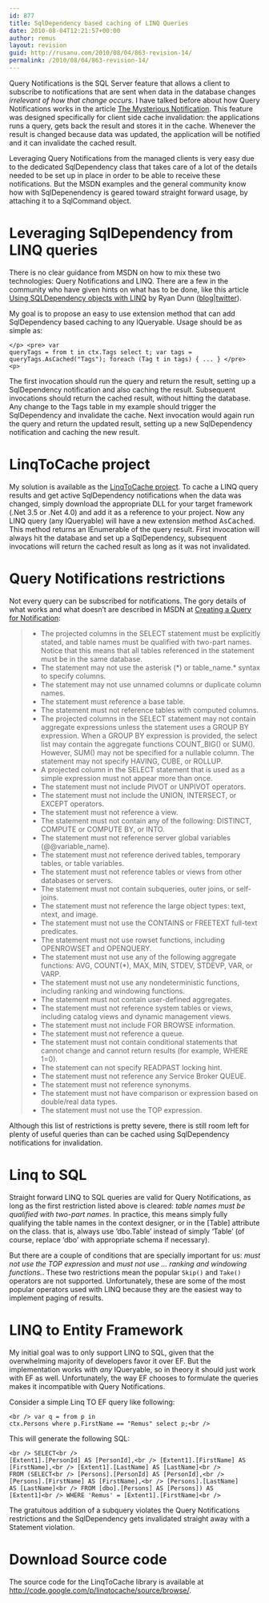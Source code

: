 ```yaml
---
id: 877
title: SqlDependency based caching of LINQ Queries
date: 2010-08-04T12:21:57+00:00
author: remus
layout: revision
guid: http://rusanu.com/2010/08/04/863-revision-14/
permalink: /2010/08/04/863-revision-14/
---
```

Query Notifications is the SQL Server feature that allows a client to subscribe to notifications that are sent when data in the database changes _irrelevant of how that change occurs_. I have talked before about how Query Notifications works in the article [The Mysterious Notification](http://rusanu.com/2006/06/17/the-mysterious-notification/). This feature was designed specifically for client side cache invalidation: the applications runs a query, gets back the result and stores it in the cache. Whenever the result is changed because data was updated, the application will be notified and it can invalidate the cached result.

Leveraging Query Notifications from the managed clients is very easy due to the dedicated SqlDependency class that takes care of a lot of the details needed to be set up in place in order to be able to receive these notifications. But the MSDN examples and the general community know how with SqlDepenendency is geared toward straight forward usage, by attaching it to a SqlCommand object.

# Leveraging SqlDependency from LINQ queries

There is no clear guidance from MSDN on how to mix these two technologies: Query Notifications and LINQ. There are a few in the community who have given hints on what has to be done, like this article [Using SQLDependency objects with LINQ](http://dunnry.com/blog/UsingSQLDependencyObjectsWithLINQ.aspx) by Ryan Dunn ([blog](http://dunnry.com/blog/)|[twitter](http://twitter.com/dunnry)).

My goal is to propose an easy to use extension method that can add SqlDependency based caching to any IQueryable<T>. Usage should be as simple as:

<code class="prettyprint lang-sql">&lt;/p>
&lt;pre>
var queryTags = from t in ctx.Tags select t;
var tags = queryTags.AsCached("Tags");
foreach (Tag t in tags)
{
  ...
}
&lt;/pre>
&lt;p></code>

The first invocation should run the query and return the result, setting up a SqlDependency notification and also caching the result. Subsequent invocations should return the cached result, without hitting the database. Any change to the Tags table in my example should trigger the SqlDependency and invalidate the cache. Next invocation would again run the query and return the updated result, setting up a new SqlDependency notification and caching the new result.

# LinqToCache project

My solution is available as the [LinqToCache project](http://code.google.com/p/linqtocache/). To cache a LINQ query results and get active SqlDependency notifications when the data was changed, simply download the appropriate DLL for your target framework (.Net 3.5 or .Net 4.0) and add it as a reference to your project. Now any LINQ query (any IQueryable) will have a new extension method <tt>AsCached</tt>. This method returns an IEnumerable of the query result. First invocation will always hit the database and set up a SqlDependency, subsequent invocations will return the cached result as long as it was not invalidated.

# Query Notifications restrictions

Not every query can be subscribed for notifications. The gory details of what works and what doesn&#8217;t are described in MSDN at <a href="http://msdn.microsoft.com/en-us/library/ms181122.aspx" target="_blank">Creating a Query for Notification</a>:

>   * The projected columns in the SELECT statement must be explicitly stated, and table names must be qualified with two-part names. Notice that this means that all tables referenced in the statement must be in the same database.
>   * The statement may not use the asterisk (\*) or table_name.\* syntax to specify columns.
>   * The statement may not use unnamed columns or duplicate column names.
>   * The statement must reference a base table.
>   * The statement must not reference tables with computed columns.
>   * The projected columns in the SELECT statement may not contain aggregate expressions unless the statement uses a GROUP BY expression. When a GROUP BY expression is provided, the select list may contain the aggregate functions COUNT_BIG() or SUM(). However, SUM() may not be specified for a nullable column. The statement may not specify HAVING, CUBE, or ROLLUP.
>   * A projected column in the SELECT statement that is used as a simple expression must not appear more than once.
>   * The statement must not include PIVOT or UNPIVOT operators.
>   * The statement must not include the UNION, INTERSECT, or EXCEPT operators.
>   * The statement must not reference a view.
>   * The statement must not contain any of the following: DISTINCT, COMPUTE or COMPUTE BY, or INTO.
>   * The statement must not reference server global variables (@@variable_name).
>   * The statement must not reference derived tables, temporary tables, or table variables.
>   * The statement must not reference tables or views from other databases or servers.
>   * The statement must not contain subqueries, outer joins, or self-joins.
>   * The statement must not reference the large object types: text, ntext, and image.
>   * The statement must not use the CONTAINS or FREETEXT full-text predicates.
>   * The statement must not use rowset functions, including OPENROWSET and OPENQUERY.
>   * The statement must not use any of the following aggregate functions: AVG, COUNT(*), MAX, MIN, STDEV, STDEVP, VAR, or VARP.
>   * The statement must not use any nondeterministic functions, including ranking and windowing functions.
>   * The statement must not contain user-defined aggregates.
>   * The statement must not reference system tables or views, including catalog views and dynamic management views.
>   * The statement must not include FOR BROWSE information.
>   * The statement must not reference a queue.
>   * The statement must not contain conditional statements that cannot change and cannot return results (for example, WHERE 1=0).
>   * The statement can not specify READPAST locking hint.
>   * The statement must not reference any Service Broker QUEUE.
>   * The statement must not reference synonyms.
>   * The statement must not have comparison or expression based on double/real data types.
>   * The statement must not use the TOP expression.

Although this list of restrictions is pretty severe, there is still room left for plenty of useful queries than can be cached using SqlDependency notifications for invalidation.

# Linq to SQL

Straight forward LINQ to SQL queries are valid for Query Notifications, as long as the first restriction listed above is cleared: _table names must be qualified with two-part names_. In practice, this means simply fully qualifying the table names in the context designer, or in the [Table] attribute on the class. that is, always use &#8216;dbo.Table&#8217; instead of simply &#8216;Table&#8217; (of course, replace &#8216;dbo&#8217; with appropriate schema if necessary).

But there are a couple of conditions that are specially important for us: _must not use the TOP expression_ and _must not use &#8230; ranking and windowing functions._. These two restrictions mean the popular <code class="prettyprint lang-sql">Skip()</code> and <code class="prettyprint lang-sql">Take()</code> operators are not supported. Unfortunately, these are some of the most popular operators used with LINQ because they are the easiest way to implement paging of results.

# LINQ to Entity Framework

My initial goal was to only support LINQ to SQL, given that the overwhelming majority of developers favor it over EF. But the implementation works with _any_ IQueryable, so in theory it should just work with EF as well. Unfortunately, the way EF chooses to formulate the queries makes it incompatible with Query Notifications.

Consider a simple Linq TO EF query like following:

<code class="prettyprint lang-sql">&lt;br />
var q = from p in ctx.Persons where p.FirstName == "Remus" select p;&lt;br />
</code>

This will generate the following SQL:

<code class="prettyprint lang-sql">&lt;br />
SELECT&lt;br />
[Extent1].[PersonId] AS [PersonId],&lt;br />
[Extent1].[FirstName] AS [FirstName],&lt;br />
[Extent1].[LastName] AS [LastName]&lt;br />
FROM (SELECT&lt;br />
      [Persons].[PersonId] AS [PersonId],&lt;br />
      [Persons].[FirstName] AS [FirstName],&lt;br />
      [Persons].[LastName] AS [LastName]&lt;br />
      FROM [dbo].[Persons] AS [Persons]) AS [Extent1]&lt;br />
WHERE 'Remus' = [Extent1].[FirstName]&lt;br />
</code>

The gratuitous addition of a subquery violates the Query Notifications restrictions and the SqlDependency gets invalidated straight away with a Statement violation. 

# Download Source code

The source code for the LinqToCache library is available at <a href="http://code.google.com/p/linqtocache/source/browse/" target="_blank">http://code.google.com/p/linqtocache/source/browse/</a>.